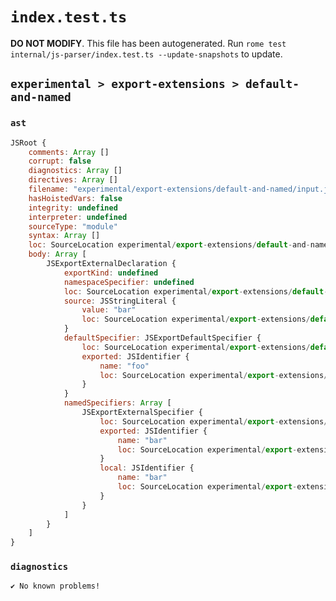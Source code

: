 # `index.test.ts`

**DO NOT MODIFY**. This file has been autogenerated. Run `rome test internal/js-parser/index.test.ts --update-snapshots` to update.

## `experimental > export-extensions > default-and-named`

### `ast`

```javascript
JSRoot {
	comments: Array []
	corrupt: false
	diagnostics: Array []
	directives: Array []
	filename: "experimental/export-extensions/default-and-named/input.js"
	hasHoistedVars: false
	integrity: undefined
	interpreter: undefined
	sourceType: "module"
	syntax: Array []
	loc: SourceLocation experimental/export-extensions/default-and-named/input.js 1:0-1:31
	body: Array [
		JSExportExternalDeclaration {
			exportKind: undefined
			namespaceSpecifier: undefined
			loc: SourceLocation experimental/export-extensions/default-and-named/input.js 1:0-1:31
			source: JSStringLiteral {
				value: "bar"
				loc: SourceLocation experimental/export-extensions/default-and-named/input.js 1:25-1:30
			}
			defaultSpecifier: JSExportDefaultSpecifier {
				loc: SourceLocation experimental/export-extensions/default-and-named/input.js 1:7-1:10
				exported: JSIdentifier {
					name: "foo"
					loc: SourceLocation experimental/export-extensions/default-and-named/input.js 1:7-1:10 (foo)
				}
			}
			namedSpecifiers: Array [
				JSExportExternalSpecifier {
					loc: SourceLocation experimental/export-extensions/default-and-named/input.js 1:14-1:17
					exported: JSIdentifier {
						name: "bar"
						loc: SourceLocation experimental/export-extensions/default-and-named/input.js 1:14-1:17 (bar)
					}
					local: JSIdentifier {
						name: "bar"
						loc: SourceLocation experimental/export-extensions/default-and-named/input.js 1:14-1:17 (bar)
					}
				}
			]
		}
	]
}
```

### `diagnostics`

```
✔ No known problems!

```
